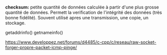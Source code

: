 **checksum:** petite quantité de données calculée à partir d'une plus grosse quantité de données. Permett la verification de l'intégrité des données (très bonne fidélité). Souvent utilisé apres une transmission, une copie, un stockage.

getaddrinfo()
getnameinfo()

https://www.developpez.net/forums/d4485/c-cpp/c/reseau/raw-socket-forger-propre-packet-icmp-pinge/